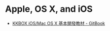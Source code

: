 # Apple, OS X, and iOS

* [KKBOX iOS/Mac OS X 基本開發教材 - GitBook](https://www.gitbook.com/book/zonble/kkbox-ios-dev/details)

